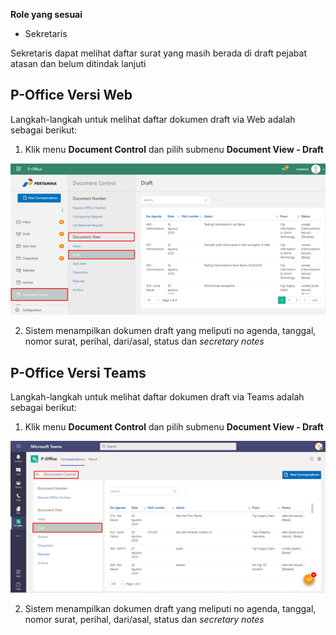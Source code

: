 **Role yang sesuai**

- Sekretaris

Sekretaris dapat melihat daftar surat yang masih berada di draft pejabat atasan dan belum ditindak lanjuti

## **P-Office Versi Web**

Langkah-langkah untuk melihat daftar dokumen draft via Web adalah sebagai berikut:

1. Klik menu **Document Control** dan pilih submenu **Document View - Draft**

![gambar](DocumentControl/DC_Web/MM02.png)

2. Sistem menampilkan dokumen draft yang meliputi no agenda, tanggal, nomor surat, perihal, dari/asal, status dan *secretary notes*


## **P-Office Versi Teams**

Langkah-langkah untuk melihat daftar dokumen draft via Teams adalah sebagai berikut:

1. Klik menu **Document Control** dan pilih submenu **Document View - Draft**

![gambar](DocumentControl/DC_Teams/DC02.png)

2. Sistem menampilkan dokumen draft yang meliputi no agenda, tanggal, nomor surat, perihal, dari/asal, status dan *secretary notes*